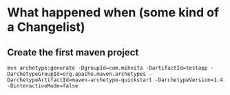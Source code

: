 # What happened when (some kind of a Changelist)

## Create the first maven project
```
mvn archetype:generate -DgroupId=com.mihnita -DartifactId=testapp -DarchetypeGroupId=org.apache.maven.archetypes -DarchetypeArtifactId=maven-archetype-quickstart -DarchetypeVersion=1.4 -DinteractiveMode=false
```
